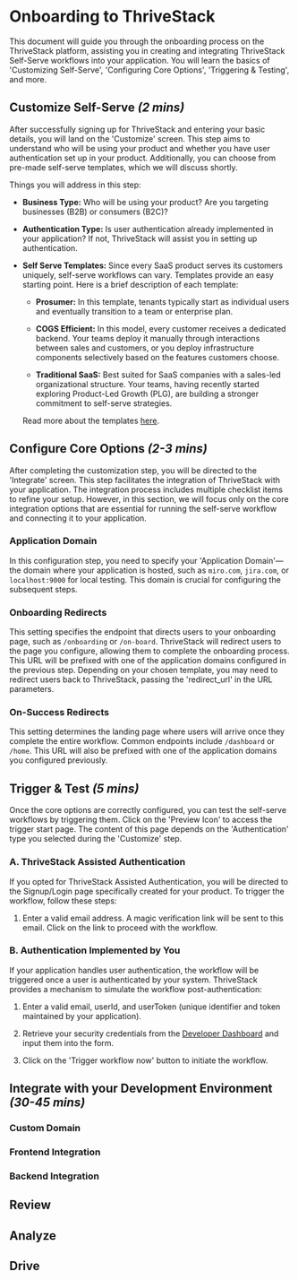 # Onboarding to ThriveStack

This document will guide you through the onboarding process on the ThriveStack platform, assisting you in creating and integrating 
ThriveStack Self-Serve workflows into your application. You will learn the basics of 'Customizing Self-Serve', 'Configuring Core Options',
'Triggering & Testing', and more.

## Customize Self-Serve _(2 mins)_

After successfully signing up for ThriveStack and entering your basic details, you will land on the 'Customize' screen. 
This step aims to understand who will be using your product and whether you have user authentication set up in your product. 
Additionally, you can choose from pre-made self-serve templates, which we will discuss shortly.

Things you will address in this step:

- **Business Type:** Who will be using your product? Are you targeting businesses (B2B) or consumers (B2C)?

- **Authentication Type:** Is user authentication already implemented in your application? If not, ThriveStack will assist you in setting up authentication.

- **Self Serve Templates:** Since every SaaS product serves its customers uniquely, self-serve workflows can vary. Templates provide an easy starting point. Here is a brief description of each template:
  - **Prosumer:** In this template, tenants typically start as individual users and eventually transition to a team or enterprise plan.

  - **COGS Efficient:** In this model, every customer receives a dedicated backend. Your teams deploy it manually through interactions between sales and customers, or you deploy infrastructure components selectively based on the features customers choose.

  - **Traditional SaaS:** Best suited for SaaS companies with a sales-led organizational structure. Your teams, having recently started exploring Product-Led Growth (PLG), are building a stronger commitment to self-serve strategies.

  Read more about the templates [here](https://resources.thrivestack.ai/p/announcing-self-serve-templates).

## Configure Core Options _(2-3 mins)_

After completing the customization step, you will be directed to the 'Integrate' screen. This step facilitates the integration of ThriveStack with your application. 
The integration process includes multiple checklist items to refine your setup. However, in this section, we will focus only on the core integration options that are 
essential for running the self-serve workflow and connecting it to your application.

### Application Domain

In this configuration step, you need to specify your 'Application Domain'—the domain where your application is hosted, such as `miro.com`, `jira.com`, or `localhost:9000`
for local testing. This domain is crucial for configuring the subsequent steps.

### Onboarding Redirects

This setting specifies the endpoint that directs users to your onboarding page, such as `/onboarding` or `/on-board`. ThriveStack will redirect users to the page you 
configure, allowing them to complete the onboarding process. This URL will be prefixed with one of the application domains configured in the previous step. 
Depending on your chosen template, you may need to redirect users back to ThriveStack, passing the 'redirect_url' in the URL parameters.

### On-Success Redirects

This setting determines the landing page where users will arrive once they complete the entire workflow. Common endpoints include `/dashboard` or `/home`. 
This URL will also be prefixed with one of the application domains you configured previously.

## Trigger & Test _(5 mins)_

Once the core options are correctly configured, you can test the self-serve workflows by triggering them. Click on the 'Preview Icon' to access the trigger start page. The content of this page depends on the 'Authentication' type you selected during the 'Customize' step.

### A. ThriveStack Assisted Authentication

If you opted for ThriveStack Assisted Authentication, you will be directed to the Signup/Login page specifically created for your product. To trigger the workflow, follow these steps:

  1. Enter a valid email address. A magic verification link will be sent to this email. Click on the link to proceed with the workflow.

### B. Authentication Implemented by You

If your application handles user authentication, the workflow will be triggered once a user is authenticated by your system. ThriveStack provides a mechanism to simulate the workflow post-authentication:

  1. Enter a valid email, userId, and userToken (unique identifier and token maintained by your application).

  2. Retrieve your security credentials from the [Developer Dashboard](https://app.thrivestack.ai/build/api-keys) and input them into the form.

  3. Click on the 'Trigger workflow now' button to initiate the workflow.

## Integrate with your Development Environment _(30-45 mins)_

### Custom Domain

### Frontend Integration

### Backend Integration

## Review

## Analyze

## Drive
